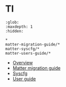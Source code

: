 # TI

```{toctree}
:glob:
:maxdepth: 1
:hidden:

*
matter-migration-guide/*
matter-syscfg/*
matter-users-guide/*
```

-   [Overview](./ti_matter_overview.md)
-   [Matter migration guide](./matter-migration-guide/)
-   [Syscfg](./matter-syscfg/)
-   [User guide](./matter-users-guide/)
